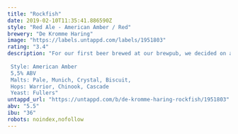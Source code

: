 ```yaml
---
title: "Rockfish"
date: 2019-02-10T11:35:41.886590Z
style: "Red Ale - American Amber / Red"
brewery: "De Kromme Haring"
image: "https://labels.untappd.com/labels/1951803"
rating: "3.4"
description: "For our first beer brewed at our brewpub, we decided on a simple, yet classic recipe and style. An American Amber to us is all about how a soft body with biscuity, caramel flavours works with a subtle if present hop aroma and soft bitterness. Chinook and Cascade are classics for this style and to accentuate the softness we deliberately reduced the co2 to create a velvety texture.  The second batch (04-17) replaces Chinook with Falconer's Flight  Style: American Amber 5,5% ABV Malts: Pale, Munich, Crystal, Biscuit,  Hops: Warrior, Chinook, Cascade Yeast: Fullers"
untappd_url: "https://untappd.com/b/de-kromme-haring-rockfish/1951803"
abv: "5.5"
ibu: "36"
robots: noindex,nofollow
---
```

